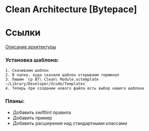 # Clean Architecture [Bytepace]

# Ссылки
[Описание архитектуры](https://github.com/nvelichkin/Clean-Architecture-BP/blob/master/Bytepace%20Architecture.md)

### Установка шаблона:
    1. Скачиваем шаблон
    2. В папке, куда скачали шаблон открываем терминал
    3. Пишем `cp BT\ Clean\ Module.xctemplate ~/Library/Developer/Xcode/Templates`
    4. Теперь при создании нового файла есть выбор нашего шаблона

### Планы:

- Добавить swiftlint правила
- Добавить пример
- Добавить расширения над стандартными классами 
